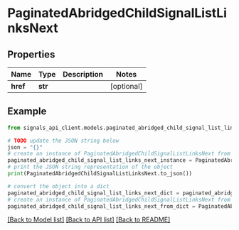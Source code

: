 # PaginatedAbridgedChildSignalListLinksNext


## Properties

Name | Type | Description | Notes
------------ | ------------- | ------------- | -------------
**href** | **str** |  | [optional] 

## Example

```python
from signals_api_client.models.paginated_abridged_child_signal_list_links_next import PaginatedAbridgedChildSignalListLinksNext

# TODO update the JSON string below
json = "{}"
# create an instance of PaginatedAbridgedChildSignalListLinksNext from a JSON string
paginated_abridged_child_signal_list_links_next_instance = PaginatedAbridgedChildSignalListLinksNext.from_json(json)
# print the JSON string representation of the object
print(PaginatedAbridgedChildSignalListLinksNext.to_json())

# convert the object into a dict
paginated_abridged_child_signal_list_links_next_dict = paginated_abridged_child_signal_list_links_next_instance.to_dict()
# create an instance of PaginatedAbridgedChildSignalListLinksNext from a dict
paginated_abridged_child_signal_list_links_next_from_dict = PaginatedAbridgedChildSignalListLinksNext.from_dict(paginated_abridged_child_signal_list_links_next_dict)
```
[[Back to Model list]](../README.md#documentation-for-models) [[Back to API list]](../README.md#documentation-for-api-endpoints) [[Back to README]](../README.md)


